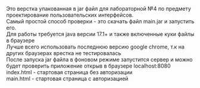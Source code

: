 Это верстка упакованная в jar файл для лабораторной №4 по предмету проектирование пользовательских интерфейсов.<br>
Самый простой способ проверки - это скачать файл main.jar и запустить его.<br>
Для работы требуется java версии 17.1+ и также включенные куки файлы в браузере<br>
Лучше всего использовать последнюю версию google chrome, т.к на других браузерах врестка не тестировалась<br>
После запуска jar файла в фоновом режиме запустится сервер и можно будет проверить приложение открыв в браузере localhost:8080<br>
index.html - стартовая страница без авторизации<br>
main.html - стартовая страница с авторизацией
